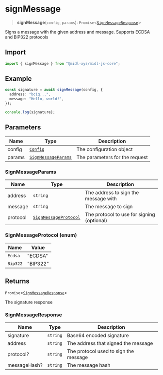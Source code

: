 # signMessage

> **signMessage**(`config`, `params`): `Promise`\<[`SignMessageResponse`](#signmessageresponse)\>

Signs a message with the given address and message.
Supports ECDSA and BIP322 protocols

## Import

```ts
import { signMessage } from "@midl-xyz/midl-js-core";
```

## Example

```ts
const signature = await signMessage(config, {
  address: "bc1q...",
  message: "Hello, world!",
});

console.log(signature);
```

## Parameters

| Name   | Type                                                            | Description                    |
| ------ | --------------------------------------------------------------- | ------------------------------ |
| config | [`Config`](../configuration.md#creating-a-configuration-object) | The configuration object       |
| params | [`SignMessageParams`](#signmessageparams)                       | The parameters for the request |

### SignMessageParams

| Name     | Type                                               | Description                                |
| -------- | -------------------------------------------------- | ------------------------------------------ |
| address  | `string`                                           | The address to sign the message with       |
| message  | `string`                                           | The message to sign                        |
| protocol | [`SignMessageProtocol`](#signmessageprotocol-enum) | The protocol to use for signing (optional) |

### SignMessageProtocol (enum)

| Name     | Value    |
| -------- | -------- |
| `Ecdsa`  | "ECDSA"  |
| `Bip322` | "BIP322" |

## Returns

`Promise`\<[`SignMessageResponse`](#signmessageresponse)\>

The signature response

### SignMessageResponse

| Name         | Type     | Description                           |
| ------------ | -------- | ------------------------------------- |
| signature    | `string` | Base64 encoded signature              |
| address      | `string` | The address that signed the message   |
| protocol?    | `string` | The protocol used to sign the message |
| messageHash? | `string` | The message hash                      |
